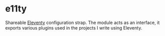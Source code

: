 # e11ty

Shareable [Eleventy](https://www.11ty.dev/) configuration strap. The module acts as an interface, it exports various plugins used in the projects I write using Eleventy.
